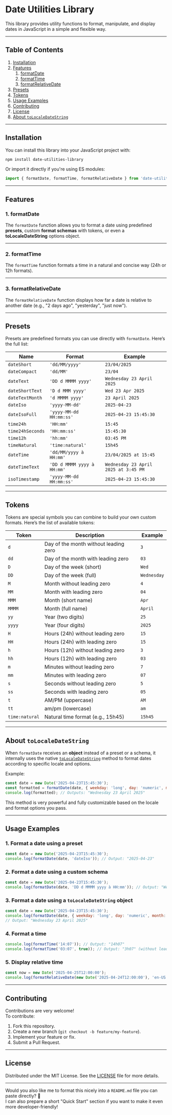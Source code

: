 # Date Utilities Library

This library provides utility functions to format, manipulate, and display dates in JavaScript in a simple and flexible way.

---

## Table of Contents

1. [Installation](#installation)
2. [Features](#features)
   1. [formatDate](#formatdate)
   2. [formatTime](#formattime)
   3. [formatRelativeDate](#formatrelativedate)
3. [Presets](#presets)
4. [Tokens](#tokens)
5. [Usage Examples](#usage-examples)
6. [Contributing](#contributing)
7. [License](#license)
8. [About `toLocaleDateString`](#about-tolocaledatestring)

---

## Installation

You can install this library into your JavaScript project with:

```bash
npm install date-utilities-library
```

Or import it directly if you're using ES modules:

```javascript
import { formatDate, formatTime, formatRelativeDate } from 'date-utilities-library';
```

---

## Features

### 1. formatDate

The `formatDate` function allows you to format a date using predefined **presets**, custom **format schemas** with tokens, or even a **toLocaleDateString** options object.

---

### 2. formatTime

The `formatTime` function formats a time in a natural and concise way (24h or 12h formats).

---

### 3. formatRelativeDate

The `formatRelativeDate` function displays how far a date is relative to another date (e.g., "2 days ago", "yesterday", "just now").

---

## Presets

Presets are predefined formats you can use directly with `formatDate`. Here’s the full list:

| Name                | Format                      | Example                     |
|---------------------|------------------------------|------------------------------|
| `dateShort`          | `'dd/MM/yyyy'`               | `23/04/2025`                 |
| `dateCompact`        | `'dd/MM'`                    | `23/04`                      |
| `dateText`           | `'DD d MMMM yyyy'`            | `Wednesday 23 April 2025`    |
| `dateShortText`      | `'D d MMM yyyy'`              | `Wed 23 Apr 2025`            |
| `dateTextMonth`      | `'d MMMM yyyy'`               | `23 April 2025`              |
| `dateIso`            | `'yyyy-MM-dd'`                | `2025-04-23`                 |
| `dateIsoFull`        | `'yyyy-MM-dd HH:mm:ss'`       | `2025-04-23 15:45:30`        |
| `time24h`            | `'HH:mm'`                     | `15:45`                      |
| `time24hSeconds`     | `'HH:mm:ss'`                  | `15:45:30`                   |
| `time12h`            | `'hh:mm'`                     | `03:45 PM`                   |
| `timeNatural`        | `'time:natural'`              | `15h45`                      |
| `dateTime`           | `'dd/MM/yyyy à HH:mm'`        | `23/04/2025 at 15:45`        |
| `dateTimeText`       | `'DD d MMMM yyyy à HH:mm'`    | `Wednesday 23 April 2025 at 3:45 PM` |
| `isoTimestamp`       | `'yyyy-MM-dd HH:mm:ss'`       | `2025-04-23 15:45:30`        |

---

## Tokens

Tokens are special symbols you can combine to build your own custom formats. Here’s the list of available tokens:

| Token   | Description                              | Example         |
|---------|------------------------------------------|-----------------|
| `d`     | Day of the month without leading zero    | `3`             |
| `dd`    | Day of the month with leading zero       | `03`            |
| `D`     | Day of the week (short)                  | `Wed`           |
| `DD`    | Day of the week (full)                   | `Wednesday`     |
| `M`     | Month without leading zero               | `4`             |
| `MM`    | Month with leading zero                  | `04`            |
| `MMM`   | Month (short name)                       | `Apr`           |
| `MMMM`  | Month (full name)                        | `April`         |
| `yy`    | Year (two digits)                        | `25`            |
| `yyyy`  | Year (four digits)                       | `2025`          |
| `H`     | Hours (24h) without leading zero         | `15`            |
| `HH`    | Hours (24h) with leading zero            | `15`            |
| `h`     | Hours (12h) without leading zero         | `3`             |
| `hh`    | Hours (12h) with leading zero            | `03`            |
| `m`     | Minutes without leading zero             | `7`             |
| `mm`    | Minutes with leading zero                | `07`            |
| `s`     | Seconds without leading zero             | `5`             |
| `ss`    | Seconds with leading zero                | `05`            |
| `t`     | AM/PM (uppercase)                        | `AM`            |
| `tt`    | am/pm (lowercase)                        | `am`            |
| `time:natural` | Natural time format (e.g., 15h45)   | `15h45`         |

---

## About `toLocaleDateString`

When `formatDate` receives an **object** instead of a preset or a schema, it internally uses the native [`toLocaleDateString`](https://developer.mozilla.org/en-US/docs/Web/JavaScript/Reference/Global_Objects/Date/toLocaleDateString) method to format dates according to specific locale and options.

Example:

```javascript
const date = new Date('2025-04-23T15:45:30');
const formatted = formatDate(date, { weekday: 'long', day: 'numeric', month: 'long', year: 'numeric' });
console.log(formatted); // Outputs: "Wednesday 23 April 2025"
```

This method is very powerful and fully customizable based on the locale and format options you pass.

---

## Usage Examples

### 1. Format a date using a preset

```javascript
const date = new Date('2025-04-23T15:45:30');
console.log(formatDate(date, 'dateIso')); // Output: "2025-04-23"
```

### 2. Format a date using a custom schema

```javascript
const date = new Date('2025-04-23T15:45:30');
console.log(formatDate(date, 'DD d MMMM yyyy à HH:mm')); // Output: "Wednesday 23 April 2025 at 15:45"
```

### 3. Format a date using a `toLocaleDateString` object

```javascript
const date = new Date('2025-04-23T15:45:30');
console.log(formatDate(date, { weekday: 'long', day: 'numeric', month: 'long', year: 'numeric' }));
// Output: "Wednesday 23 April 2025"
```

### 4. Format a time

```javascript
console.log(formatTime('14:07')); // Output: "14h07"
console.log(formatTime('03:07', true)); // Output: "3h07" (without leading zero)
```

### 5. Display relative time

```javascript
const now = new Date('2025-04-25T12:00:00');
console.log(formatRelativeDate(new Date('2025-04-24T12:00:00'), 'en-US', now)); // Output: "yesterday"
```

---

## Contributing

Contributions are very welcome!  
To contribute:

1. Fork this repository.
2. Create a new branch (`git checkout -b feature/my-feature`).
3. Implement your feature or fix.
4. Submit a Pull Request.

---

## License

Distributed under the MIT License. See the [LICENSE](LICENSE) file for more details.

---

Would you also like me to format this nicely into a `README.md` file you can paste directly? 🚀  
I can also prepare a short "Quick Start" section if you want to make it even more developer-friendly!